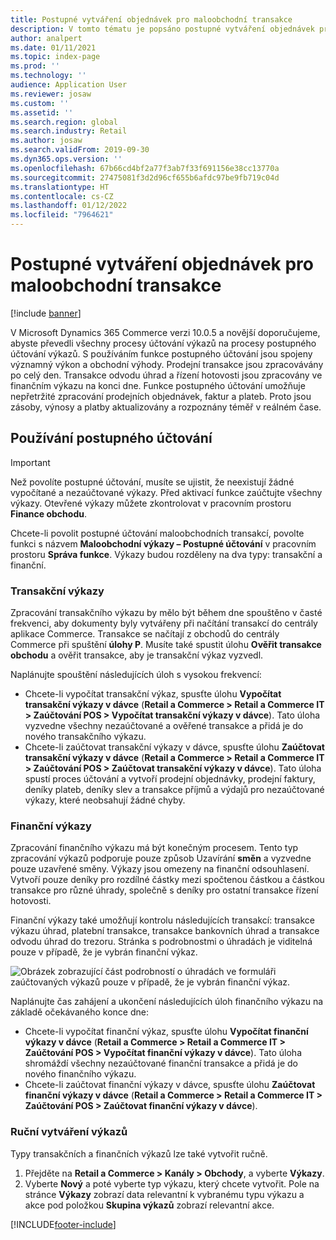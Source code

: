 ```yaml
---
title: Postupné vytváření objednávek pro maloobchodní transakce
description: V tomto tématu je popsáno postupné vytváření objednávek pro transakce obchodu v Microsoft Dynamics 365 Commerce.
author: analpert
ms.date: 01/11/2021
ms.topic: index-page
ms.prod: ''
ms.technology: ''
audience: Application User
ms.reviewer: josaw
ms.custom: ''
ms.assetid: ''
ms.search.region: global
ms.search.industry: Retail
ms.author: josaw
ms.search.validFrom: 2019-09-30
ms.dyn365.ops.version: ''
ms.openlocfilehash: 67b66cd4bf2a77f3ab7f33f691156e38cc13770a
ms.sourcegitcommit: 27475081f3d2d96cf655b6afdc97be9fb719c04d
ms.translationtype: HT
ms.contentlocale: cs-CZ
ms.lasthandoff: 01/12/2022
ms.locfileid: "7964621"
---
```

# <a name="trickle-feed-based-order-creation-for-retail-store-transactions"></a>Postupné vytváření objednávek pro maloobchodní transakce

[!include [banner](includes/banner.md)]

V Microsoft Dynamics 365 Commerce verzi 10.0.5 a novější doporučujeme, abyste převedli všechny procesy účtování výkazů na procesy postupného účtování výkazů. S používáním funkce postupného účtování jsou spojeny významný výkon a obchodní výhody. Prodejní transakce jsou zpracovávány po celý den. Transakce odvodu úhrad a řízení hotovosti jsou zpracovány ve finančním výkazu na konci dne. Funkce postupného účtování umožňuje nepřetržité zpracování prodejních objednávek, faktur a plateb. Proto jsou zásoby, výnosy a platby aktualizovány a rozpoznány téměř v reálném čase.

## <a name="use-trickle-feed-based-posting"></a>Používání postupného účtování

> [!IMPORTANT]
> Než povolíte postupné účtování, musíte se ujistit, že neexistují žádné vypočítané a nezaúčtované výkazy. Před aktivací funkce zaúčtujte všechny výkazy. Otevřené výkazy můžete zkontrolovat v pracovním prostoru **Finance obchodu**.

Chcete-li povolit postupné účtování maloobchodních transakcí, povolte funkci s názvem **Maloobchodní výkazy – Postupné účtování** v pracovním prostoru **Správa funkce**. Výkazy budou rozděleny na dva typy: transakční a finanční.

### <a name="transactional-statements"></a>Transakční výkazy

Zpracování transakčního výkazu by mělo být během dne spouštěno v časté frekvenci, aby dokumenty byly vytvářeny při načítání transakcí do centrály aplikace Commerce. Transakce se načítají z obchodů do centrály Commerce při spuštění **úlohy P**. Musíte také spustit úlohu **Ověřit transakce obchodu** a ověřit transakce, aby je transakční výkaz vyzvedl.

Naplánujte spouštění následujících úloh s vysokou frekvencí:

- Chcete-li vypočítat transakční výkaz, spusťte úlohu **Vypočítat transakční výkazy v dávce** (**Retail a Commerce \> Retail a Commerce IT \> Zaúčtování POS \> Vypočítat transakční výkazy v dávce**). Tato úloha vyzvedne všechny nezaúčtované a ověřené transakce a přidá je do nového transakčního výkazu.
- Chcete-li zaúčtovat transakční výkazy v dávce, spusťte úlohu **Zaúčtovat transakční výkazy v dávce** (**Retail a Commerce \> Retail a Commerce IT \> Zaúčtování POS \> Zaúčtovat transakční výkazy v dávce**). Tato úloha spustí proces účtování a vytvoří prodejní objednávky, prodejní faktury, deníky plateb, deníky slev a transakce příjmů a výdajů pro nezaúčtované výkazy, které neobsahují žádné chyby. 

### <a name="financial-statements"></a>Finanční výkazy

Zpracování finančního výkazu má být konečným procesem. Tento typ zpracování výkazů podporuje pouze způsob Uzavírání **směn** a vyzvedne pouze uzavřené směny. Výkazy jsou omezeny na finanční odsouhlasení. Vytvoří pouze deníky pro rozdílné částky mezi spočtenou částkou a částkou transakce pro různé úhrady, společně s deníky pro ostatní transakce řízení hotovosti.

Finanční výkazy také umožňují kontrolu následujících transakcí: transakce výkazu úhrad, platební transakce, transakce bankovních úhrad a transakce odvodu úhrad do trezoru. Stránka s podrobnostmi o úhradách je viditelná pouze v případě, že je vybrán finanční výkaz.

![Obrázek zobrazující část podrobností o úhradách ve formuláři zaúčtovaných výkazů pouze v případě, že je vybrán finanční výkaz.](./media/Trickle-feed-posted-statements-transaction-view.png)

Naplánujte čas zahájení a ukončení následujících úloh finančního výkazu na základě očekávaného konce dne:

- Chcete-li vypočítat finanční výkaz, spusťte úlohu **Vypočítat finanční výkazy v dávce** (**Retail a Commerce \> Retail a Commerce IT \> Zaúčtování POS \> Vypočítat finanční výkazy v dávce**). Tato úloha shromáždí všechny nezaúčtované finanční transakce a přidá je do nového finančního výkazu.
- Chcete-li zaúčtovat finanční výkazy v dávce, spusťte úlohu **Zaúčtovat finanční výkazy v dávce** (**Retail a Commerce \> Retail a Commerce IT \> Zaúčtování POS \> Zaúčtovat finanční výkazy v dávce**).

### <a name="manually-create-statements"></a>Ruční vytváření výkazů

Typy transakčních a finančních výkazů lze také vytvořit ručně. 

1. Přejděte na **Retail a Commerce \> Kanály \> Obchody**, a vyberte **Výkazy**. 
2. Vyberte **Nový** a poté vyberte typ výkazu, který chcete vytvořit. Pole na stránce **Výkazy** zobrazí data relevantní k vybranému typu výkazu a akce pod položkou **Skupina výkazů** zobrazí relevantní akce.

[!INCLUDE[footer-include](../includes/footer-banner.md)]
